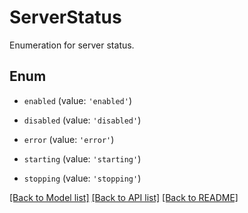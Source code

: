 # ServerStatus

Enumeration for server status.

## Enum

* `enabled` (value: `'enabled'`)

* `disabled` (value: `'disabled'`)

* `error` (value: `'error'`)

* `starting` (value: `'starting'`)

* `stopping` (value: `'stopping'`)

[[Back to Model list]](../README.md#documentation-for-models) [[Back to API list]](../README.md#documentation-for-api-endpoints) [[Back to README]](../README.md)
